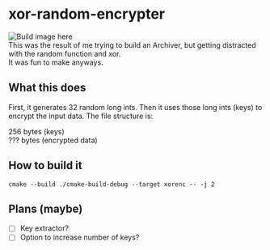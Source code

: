 # xor-random-encrypter
![Build image here](https://api.travis-ci.com/LiamCoal/xor-random-encrypter.svg?branch=master)  
This was the result of me trying to build an Archiver, but getting distracted with the random function and xor.  
It was fun to make anyways.  
## What this does
First, it generates 32 random long ints. Then it uses those long ints (keys) to encrypt the input data. 
The file structure is:

256 bytes (keys)  
??? bytes (encrypted data)

## How to build it
```shell script
cmake --build ./cmake-build-debug --target xorenc -- -j 2
```

## Plans (maybe)
- [ ] Key extractor?
- [ ] Option to increase number of keys?